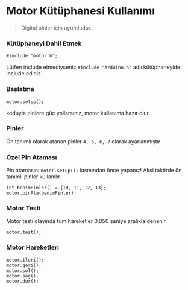 # Motor Kütüphanesi Kullanımı
> Digital pinler için uyumludur.

### Kütüphaneyi Dahil Etmek
	#include "motor.h";
Lütfen include etmediyseniz `#include "Arduino.h"` adlı kütüphaneyide include ediniz.

### Başlatma
	motor.setup();
koduyla pinlere güç yollarsınız, motor kullanıma hazır olur.

### Pinler
Ön tanımlı olarak atanan pinler `4, 5, 6, 7` olarak ayarlanmıştır

### Özel Pin Ataması
  Pin atamasını `motor.setup();` kısmından önce yapanız! Aksi taktirde ön tanımlı pinler kullanılır.

	int benimPinler[] = {10, 11, 12, 13};
	motor.pinAta(benimPinler);


### Motor Testi
  Motor testi olayında tüm hareketler 0.050 saniye aralıkla denenir.

	motor.test();


### Motor Hareketleri
	motor.ileri();
	motor.geri();
	motor.sol();
	motor.sag();
	motor.dur();
